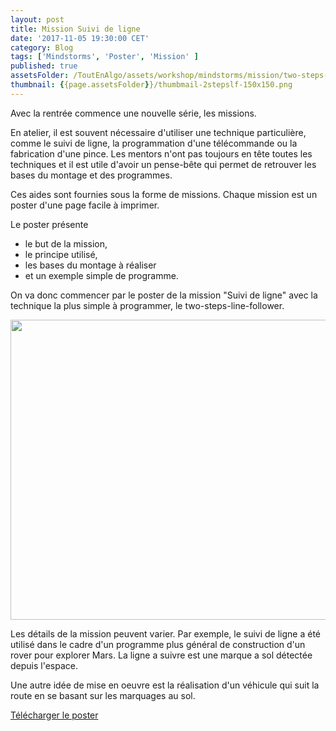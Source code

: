 ```yaml
---
layout: post
title: Mission Suivi de ligne
date: '2017-11-05 19:30:00 CET'
category: Blog
tags: ['Mindstorms', 'Poster', 'Mission' ]
published: true
assetsFolder: /ToutEnAlgo/assets/workshop/mindstorms/mission/two-steps-line-follower
thumbnail: {{page.assetsFolder}}/thumbmail-2stepslf-150x150.png
---
```


Avec la rentrée commence une nouvelle série, les missions.

En atelier, il est souvent nécessaire d'utiliser une technique particulière, comme le suivi de ligne, la programmation d'une télécommande ou la fabrication d'une pince. Les mentors n'ont pas toujours en tête toutes les techniques et il est utile d'avoir un pense-bête qui permet de retrouver les bases du montage et des programmes.

Ces aides sont fournies sous la forme de missions. Chaque mission est un poster d'une page facile à imprimer.

Le poster présente
- le but de la mission,
- le principe utilisé,
- les bases du montage à réaliser
- et un exemple simple de programme.

On va donc commencer par le poster de la mission "Suivi de ligne" avec la technique la plus simple à programmer, le two-steps-line-follower.


<img src="{{page.assetsFolder}}/two-steps-line-follower.png" width="650px" height="480px" />
<!-- 1024 × 768 -->

<br>

Les détails de la mission peuvent varier. Par exemple, le suivi de ligne a été utilisé dans le cadre d'un programme plus général de construction d'un rover pour explorer Mars. La ligne a suivre est une marque a sol détectée depuis l'espace.

Une autre idée de mise en oeuvre est la réalisation d'un véhicule qui suit la route en se basant sur les marquages au sol.

<a href="{{page.assetsFolder}}/two-steps-line-follower.pdf)">Télécharger le poster</a>

